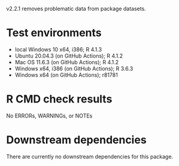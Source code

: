 v2.2.1 removes problematic data from package datasets.

# Test environments
* local Windows 10 x64, i386; R 4.1.3
* Ubuntu 20.04.3 (on GitHub Actions); R 4.1.2
* Mac OS 11.6.3 (on GitHub Actions); R 4.1.2
* Windows x64, i386 (on GitHub Actions); R 3.6.3
* Windows x64 (on GitHub Actions); r81781

# R CMD check results
No ERRORs, WARNINGs, or NOTEs

# Downstream dependencies
There are currently no downstream dependencies for this package.
